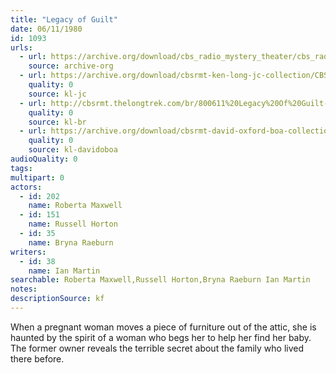 ```yaml
---
title: "Legacy of Guilt"
date: 06/11/1980
id: 1093
urls: 
  - url: https://archive.org/download/cbs_radio_mystery_theater/cbs_radio_mystery_theater-1051-1100.zip/cbs_radio_mystery_theater-1051-1100%2Fcbsrmt_1093_legacy_of_guilt.mp3
    source: archive-org
  - url: https://archive.org/download/cbsrmt-ken-long-jc-collection/CBSRMT - 800611 1093 Legacy Of Guilt vbr jt_jc.mp3
    quality: 0
    source: kl-jc
  - url: http://cbsrmt.thelongtrek.com/br/800611%20Legacy%20Of%20Guilt-WBBM.mp3
    quality: 0
    source: kl-br
  - url: https://archive.org/download/cbsrmt-david-oxford-boa-collection/CBSRMT-800611-1093-Legacy-of-Guilt-(128-44)_KQV-{BoA}.mp3
    quality: 0
    source: kl-davidoboa
audioQuality: 0
tags: 
multipart: 0
actors:  
  - id: 202
    name: Roberta Maxwell  
  - id: 151
    name: Russell Horton  
  - id: 35
    name: Bryna Raeburn
writers:  
  - id: 38
    name: Ian Martin
searchable: Roberta Maxwell,Russell Horton,Bryna Raeburn Ian Martin
notes: 
descriptionSource: kf
---
```

When a pregnant woman moves a piece of furniture out of the attic, she is haunted by the spirit of a woman who begs her to help her find her baby. The former owner reveals the terrible secret about the family who lived there before.